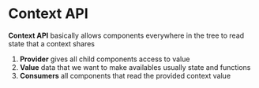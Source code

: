 # Context API
**Context API**     basically allows components everywhere in the tree to read state that a context shares
1. **Provider**     gives all child components access to value 
2. **Value**        data that we want to make availables usually state and functions
3. **Consumers**    all components that read the provided context value